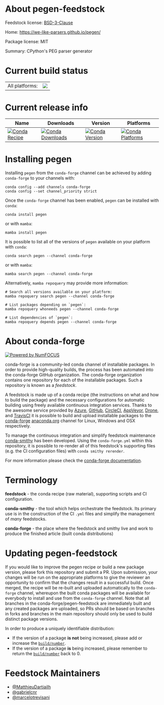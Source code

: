 About pegen-feedstock
=====================

Feedstock license: [BSD-3-Clause](https://github.com/conda-forge/pegen-feedstock/blob/main/LICENSE.txt)

Home: https://we-like-parsers.github.io/pegen/

Package license: MIT

Summary: CPython's PEG parser generator

Current build status
====================


<table><tr><td>All platforms:</td>
    <td>
      <a href="https://dev.azure.com/conda-forge/feedstock-builds/_build/latest?definitionId=19525&branchName=main">
        <img src="https://dev.azure.com/conda-forge/feedstock-builds/_apis/build/status/pegen-feedstock?branchName=main">
      </a>
    </td>
  </tr>
</table>

Current release info
====================

| Name | Downloads | Version | Platforms |
| --- | --- | --- | --- |
| [![Conda Recipe](https://img.shields.io/badge/recipe-pegen-green.svg)](https://anaconda.org/conda-forge/pegen) | [![Conda Downloads](https://img.shields.io/conda/dn/conda-forge/pegen.svg)](https://anaconda.org/conda-forge/pegen) | [![Conda Version](https://img.shields.io/conda/vn/conda-forge/pegen.svg)](https://anaconda.org/conda-forge/pegen) | [![Conda Platforms](https://img.shields.io/conda/pn/conda-forge/pegen.svg)](https://anaconda.org/conda-forge/pegen) |

Installing pegen
================

Installing `pegen` from the `conda-forge` channel can be achieved by adding `conda-forge` to your channels with:

```
conda config --add channels conda-forge
conda config --set channel_priority strict
```

Once the `conda-forge` channel has been enabled, `pegen` can be installed with `conda`:

```
conda install pegen
```

or with `mamba`:

```
mamba install pegen
```

It is possible to list all of the versions of `pegen` available on your platform with `conda`:

```
conda search pegen --channel conda-forge
```

or with `mamba`:

```
mamba search pegen --channel conda-forge
```

Alternatively, `mamba repoquery` may provide more information:

```
# Search all versions available on your platform:
mamba repoquery search pegen --channel conda-forge

# List packages depending on `pegen`:
mamba repoquery whoneeds pegen --channel conda-forge

# List dependencies of `pegen`:
mamba repoquery depends pegen --channel conda-forge
```


About conda-forge
=================

[![Powered by
NumFOCUS](https://img.shields.io/badge/powered%20by-NumFOCUS-orange.svg?style=flat&colorA=E1523D&colorB=007D8A)](https://numfocus.org)

conda-forge is a community-led conda channel of installable packages.
In order to provide high-quality builds, the process has been automated into the
conda-forge GitHub organization. The conda-forge organization contains one repository
for each of the installable packages. Such a repository is known as a *feedstock*.

A feedstock is made up of a conda recipe (the instructions on what and how to build
the package) and the necessary configurations for automatic building using freely
available continuous integration services. Thanks to the awesome service provided by
[Azure](https://azure.microsoft.com/en-us/services/devops/), [GitHub](https://github.com/),
[CircleCI](https://circleci.com/), [AppVeyor](https://www.appveyor.com/),
[Drone](https://cloud.drone.io/welcome), and [TravisCI](https://travis-ci.com/)
it is possible to build and upload installable packages to the
[conda-forge](https://anaconda.org/conda-forge) [anaconda.org](https://anaconda.org/)
channel for Linux, Windows and OSX respectively.

To manage the continuous integration and simplify feedstock maintenance
[conda-smithy](https://github.com/conda-forge/conda-smithy) has been developed.
Using the ``conda-forge.yml`` within this repository, it is possible to re-render all of
this feedstock's supporting files (e.g. the CI configuration files) with ``conda smithy rerender``.

For more information please check the [conda-forge documentation](https://conda-forge.org/docs/).

Terminology
===========

**feedstock** - the conda recipe (raw material), supporting scripts and CI configuration.

**conda-smithy** - the tool which helps orchestrate the feedstock.
                   Its primary use is in the construction of the CI ``.yml`` files
                   and simplify the management of *many* feedstocks.

**conda-forge** - the place where the feedstock and smithy live and work to
                  produce the finished article (built conda distributions)


Updating pegen-feedstock
========================

If you would like to improve the pegen recipe or build a new
package version, please fork this repository and submit a PR. Upon submission,
your changes will be run on the appropriate platforms to give the reviewer an
opportunity to confirm that the changes result in a successful build. Once
merged, the recipe will be re-built and uploaded automatically to the
`conda-forge` channel, whereupon the built conda packages will be available for
everybody to install and use from the `conda-forge` channel.
Note that all branches in the conda-forge/pegen-feedstock are
immediately built and any created packages are uploaded, so PRs should be based
on branches in forks and branches in the main repository should only be used to
build distinct package versions.

In order to produce a uniquely identifiable distribution:
 * If the version of a package **is not** being increased, please add or increase
   the [``build/number``](https://docs.conda.io/projects/conda-build/en/latest/resources/define-metadata.html#build-number-and-string).
 * If the version of a package **is** being increased, please remember to return
   the [``build/number``](https://docs.conda.io/projects/conda-build/en/latest/resources/define-metadata.html#build-number-and-string)
   back to 0.

Feedstock Maintainers
=====================

* [@MatthieuDartiailh](https://github.com/MatthieuDartiailh/)
* [@gabrielcnr](https://github.com/gabrielcnr/)
* [@marcelotrevisani](https://github.com/marcelotrevisani/)

